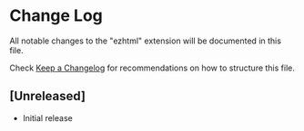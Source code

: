 # Change Log

All notable changes to the "ezhtml" extension will be documented in this file.

Check [Keep a Changelog](http://keepachangelog.com/) for recommendations on how to structure this file.

## [Unreleased]

- Initial release